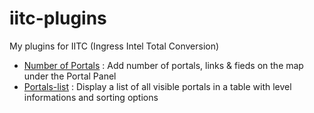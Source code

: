 iitc-plugins
============

My plugins for IITC (Ingress Intel Total Conversion)

- [Number of Portals](https://raw.github.com/teo96/iitc-plugins/master/number-of-portals.js) : Add number of portals, links & fieds on the map under the Portal Panel
- [Portals-list](https://raw.github.com/teo96/iitc-plugins/master/portals-list.user.js) : Display a list of all visible portals in a table with level informations and sorting options

